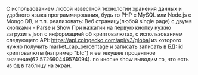 C использованием любой известной технологии хранения данных и удобного языка программирования, будь то PHP с MySQL или 
Node.js c Mongo DB, и т.п. реализовать:
Bеб страницу(любой single page) с двумя кнопками - Parse и Show
При нажатии на первую кнопку нужно загрузить json с информацией об криптовалютах, с использованием следующего 
API: https://api.coingecko.com/api/v3/global
из которого нужно получить market_cap_percentage и записать записать в БД: id криптовалюты (например "btc") и ее 
текущее процентное значение(62.572660449574094).
по кнопке show выводим то, что есть из бд в таблицу на экран.